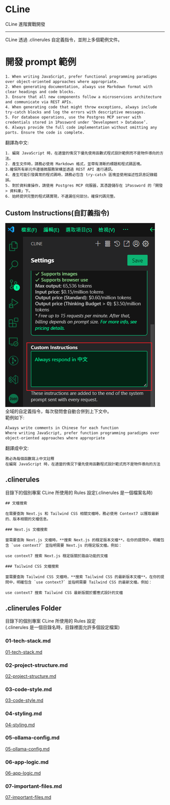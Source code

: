 # CLine
CLine 進階實戰開發  

---

CLine 透過 .clinerules 自定義指令，並附上多個範例文件。  

# 開發 prompt 範例

```md!
1. When writing JavaScript, prefer functional programming paradigms over object-oriented approaches where appropriate.
2. When generating documentation, always use Markdown format with clear headings and code blocks.
3. Ensure that all new components follow a microservices architecture and communicate via REST APIs.
4. When generating code that might throw exceptions, always include try-catch blocks and log the errors with descriptive messages.
5. For database operations, use the Postgres MCP server with credentials stored in 1Password under ‘Development > Database’.
6. Always provide the full code implementation without omitting any parts. Ensure the code is complete.
```
翻譯為中文:
```md!
1. 編寫 JavaScript 時，在適當的情況下優先使用函數式程式設計範例而不是物件導向的方法。
2. 產生文件時，請務必使用 Markdown 格式，並帶有清晰的標題和程式碼區塊。
3.確保所有新元件遵循微服務架構並透過 REST API 進行通訊。
4. 產生可能引發異常的程式碼時，請務必包含 try-catch 區塊並使用描述性訊息記錄錯誤。
5. 對於資料庫操作，請使用 Postgres MCP 伺服器，其憑證儲存在 1Password 的「開發 > 資料庫」下。
6. 始終提供完整的程式碼實現，不遺漏任何部分。確保代碼完整。
```

## Custom Instructions(自訂義指令)
![Custom Instructions](./images/CLine_Custom_Instructions.png)  
全域的自定義指令，每次發問會自動合併到上下文中。  
範例如下:  
```md!
Always write comments in Chinese for each function
Where writing JavaScript, prefer function programming paradigms over object-oriented approaches where appropriate
```
翻譯成中文:
```md!
務必為每個函數寫上中文註釋
在編寫 JavaScript 時，在適當的情況下優先使用函數程式設計範式而不是物件導向的方法
```

## .clinerules
目錄下的個別專案 CLine 所使用的 Rules 設定(.clinerules 是一個檔案名時)  
```md!
## 文檔搜索

在需要查詢 Next.js 和 Tailwind CSS 相關文檔時，務必使用 Context7 以獲取最新的、版本相關的文檔信息。

### Next.js 文檔搜索

當需要查詢 Next.js 文檔時，**搜索 Next.js 的穩定版本文檔**。在你的提問中，明確包含 `use context7` 並指明需要 Next.js 的穩定版文檔。例如：

use context7 搜索 Next.js 穩定版關於路由功能的文檔

### Tailwind CSS 文檔搜索

當需要查詢 Tailwind CSS 文檔時，**搜索 Tailwind CSS 的最新版本文檔**。在你的提問中，明確包含 `use context7` 並指明需要 Tailwind CSS 的最新文檔。例如：

use context7 搜索 Tailwind CSS 最新版關於響應式設計的文檔
```
## .clinerules Folder
目錄下的個別專案 CLine 所使用的 Rules 設定  
(.clinerules 是一個目錄名時，目錄裡面允許多個設定檔案)  
### 01-tech-stack.md
[01-tech-stack.md](./.clinerules/01-tech-stack.md)

### 02-project-structure.md
[02-project-structure.md](./.clinerules/02-project-structure.md)

### 03-code-style.md
[03-code-style.md](./.clinerules/03-code-style.md)

### 04-styling.md
[04-styling.md](./.clinerules/04-styling.md)

### 05-ollama-config.md
[05-ollama-config.md](./.clinerules/05-ollama-config.md)

### 06-app-logic.md
[06-app-logic.md](./.clinerules/06-app-logic.md)


### 07-important-files.md
[07-important-files.md](./.clinerules/07-important-files.md)
